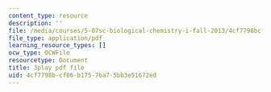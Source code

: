 ```yaml
---
content_type: resource
description: ''
file: /media/courses/5-07sc-biological-chemistry-i-fall-2013/4cf7798bcf86b1757ba75bb3e51672ed_61ZVXmh6ae0.pdf
file_type: application/pdf
learning_resource_types: []
ocw_type: OCWFile
resourcetype: Document
title: 3play pdf file
uid: 4cf7798b-cf86-b175-7ba7-5bb3e51672ed
---
```

